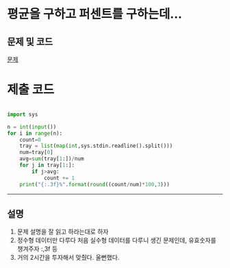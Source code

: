 평균을 구하고 퍼센트를 구하는데...
=======

문제 및 코드
-----
[문제](https://www.acmicpc.net/problem/)




# 제출 코드

``` python

import sys

n = int(input())
for i in range(n):
    count=0
    tray = list(map(int,sys.stdin.readline().split()))
    num=tray[0]
    avg=sum(tray[1:])/num
    for j in tray[1:]:
        if j>avg:
            count += 1
    print("{:.3f}%".format(round((count/num)*100,3)))


```


- - - - - 

설명
------
1. 문제 설명을 잘 읽고 하라는대로 하자
2. 정수형 데이터만 다루다 처음 실수형 데이터를 다루니 생긴 문제인데, 유효숫자를 챙겨주자 :,3f 등
3. 거의 2시간을 투자해서 맞췄다. 울뻔했다.
